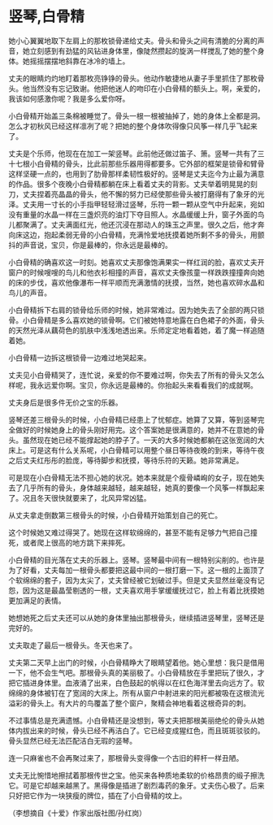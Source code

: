# 竖琴,白骨精

她小心翼翼地取下左肩上的那枚锁骨递给丈夫。骨头和骨头之间有清脆的分离的声音，她立刻感到有劲猛的风钻进身体里，像陡然攒起的旋涡一样搅乱了她的整个身体。她摇摇摆摆地斜靠在冰冷的墙上。 

丈夫的眼睛灼灼地盯着那枚亮铮铮的骨头。他动作敏捷地从妻子手里抓住了那枚骨头。他当然没有忘记致谢。他把他迷人的吻印在小白骨精的额头上。啊，亲爱的，我该如何感激你呢？我是多么爱你呀。 

小白骨精开始盖三条棉被睡觉了。骨头一根一根被抽掉了，她的身体上全都是洞。怎么才初秋风已经这样凛冽了呢？把她的整个身体吹得像只风筝一样几乎飞起来了。 

丈夫是个乐师，他现在在加工一架竖琴。此前他还做过笛子、箫。竖琴一共有了三十七根小白骨精的骨头，比此前那些乐器用得都要多。它外部的框架是锁骨和臂骨这样坚硬一点的，也用到了肋骨那样柔韧性极好的。竖琴是丈夫迄今为止最为满意的作品。很多个夜晚小白骨精都躺在床上看着丈夫的背影。丈夫举着明晃晃的刻刀，丈夫捏着亮晶晶的骨头，他不懈的努力已经使那些骨头被打磨得有了象牙的光泽。丈夫用一寸长的小手指甲轻轻滑过竖琴，乐符一颗一颗从空气中升起来，宛如没有重量的水晶一样在三盏炽亮的油灯下夺目照人。水晶缓缓上升，窗子外面的鸟儿都聚满了。丈夫满面红光，他还沉浸在那动人的珠玉之声里。很久之后，他才奔向床这边，抱起柔弱无骨的小白骨精，充满怜爱地抚摸着她所剩不多的骨头，用颤抖的声音说，宝贝，你是最棒的，你永远是最棒的。 

小白骨精的确喜欢这一时刻。她喜欢丈夫那像饱满果实一样红润的脸，喜欢丈夫开窗户的时候嗖嗖的鸟儿和他衣衫相撞的声音，喜欢丈夫像孩童一样跌跌撞撞奔向她的床的步伐，喜欢他像瀑布一样平顺而充满激情的抚摸，当然，她也喜欢碎水晶和鸟儿的声音。 

小白骨精拆下右肩的锁骨给乐师的时候，她非常难过。因为她失去了全部的两只锁骨。小白骨精是多么喜欢她的锁骨啊。它们被她特意地露在白色裙子的外面，骨头的天然光泽从藕荷色的肌肤中浅浅地透出来。乐师定定地看着她，着了魔一样追随着她。 

小白骨精一边拆这根锁骨一边难过地哭起来。 

丈夫见小白骨精哭了，连忙说，亲爱的你不要难过啊，你失去了所有的骨头又怎么样呢，我永远爱你啊。宝贝，你永远是最棒的。你抬起头来看看我们的成就啊。 

丈夫身后是很多件无价之宝的乐器。 

竖琴还差三根骨头的时候，小白骨精已经患上了忧郁症。她算了又算，等到竖琴完全做好的时候她身上的骨头刚好用完。这个答案她是很满意的，她并不在意她的骨头。虽然现在她已经不能撑起她的脖子了。一天的大多时候她都躺在这张宽阔的大床上。可是这有什么关系呢，小白骨精可以用整个昼日等待夜晚的到来，等待午夜之后丈夫红彤彤的脸庞，等待脚步和抚摸，等待乐符的天籁。她非常满足。 

可是现在小白骨精无法不担心她的状况。她本来就是个瘦骨嶙峋的女子，现在她失去了几乎所有的骨头，身体越来越轻，越来越轻，她真的要像一个风筝一样飘起来了。况且冬天很快就要来了，北风异常凶猛。 

从丈夫拿走倒数第三根骨头的时候，小白骨精开始策划自己的死亡。 

这个时候她又难过得哭了。她现在这样软绵绵的，甚至不能有足够力气把自己撞死，或者爬上很高的地方跳下来摔死。 

小白骨精的目光落在丈夫的乐器上。竖琴。竖琴最中间有一根特别尖削的。也许是为了好看，丈夫每加一根骨头都要把这最中间的一根打磨一下。这一根的上面顶了个软绵绵的套子，因为太尖了，丈夫曾经被它划破过手。但是丈夫显然丝毫没有记怨，因为这是最晶莹剔透的一根，丈夫喜欢用手掌缓缓抚过它，脸上有着比抚摸她更加满足的表情。 

她想她死之后丈夫还可以从她的身体里抽出那根骨头，继续插进竖琴里，竖琴还是完好的。 

丈夫取走了最后一根骨头。冬天也来了。 

丈夫第二天早上出门的时候，小白骨精睁大了眼睛望着他。她心里想：我只是借用一下，他不会生气吧。那根骨头真的美丽极了。小白骨精放在手里把玩了很久，才把它插进身体里。血液涌了出来，白色鼓起的帆得以在红色海洋里去向远方了。软绵绵的身体被钉在了宽阔的大床上。所有从窗户中射进来的阳光都被吸在这根流光溢彩的骨头上。有大片的鸟覆盖了整个窗户，聚精会神地看着这根奇异的刺。 

不过事情总是充满遗憾。小白骨精还是没想到，等丈夫把那根美丽绝伦的骨头从她体内拔出来的时候，骨头已经不再洁白了。它已经变成猩红色，而且斑斑驳驳的。骨头显然已经无法匹配洁白无瑕的竖琴。 

连一只麻雀也不会再聚过来了，那根骨头变得像一个古旧的秤杆一样丑陋。 

丈夫无比惋惜地擦拭着那根传世之宝。他买来各种质地柔软的价格昂贵的缎子擦洗它。可是它却越来越黑了。黑得像是插进了剧烈毒药的象牙。丈夫伤心极了。后来只好把它作为一块狭瘦的牌位，插在了小白骨精的坟上。 

（李想摘自《十爱》作家出版社图/孙红岗）
